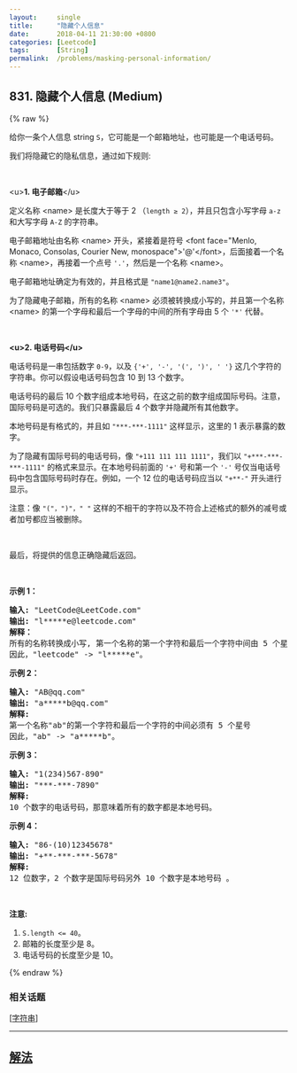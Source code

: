 ```yaml
---
layout:     single
title:      "隐藏个人信息"
date:       2018-04-11 21:30:00 +0800
categories: [Leetcode]
tags:       [String]
permalink:  /problems/masking-personal-information/
---
```


## 831. 隐藏个人信息 (Medium)

{% raw %}

<p>给你一条个人信息 string <code>S</code>，它可能是一个邮箱地址，也可能是一个电话号码。</p>

<p>我们将隐藏它的隐私信息，通过如下规则:</p>

<p>&nbsp;</p>

<p>&lt;u&gt;<strong>1. 电子邮箱</strong>&lt;/u&gt;</p>

<p>定义名称 &lt;name&gt; 是长度大于等于 2 （<code>length &ge; 2</code>），并且只包含小写字母 <code>a-z</code> 和大写字母 <code>A-Z</code> 的字符串。</p>

<p>电子邮箱地址由名称 &lt;name&gt; 开头，紧接着是符号 &lt;font face="Menlo, Monaco, Consolas, Courier New, monospace"&gt;<span style="">&#39;@&#39;</span>&lt;/font&gt;，后面接着一个名称 &lt;name&gt;，再接着一个点号 <code>&#39;.&#39;</code>，然后是一个名称 &lt;name&gt;。</p>

<p>电子邮箱地址确定为有效的，并且格式是 <code>&quot;name1@name2.name3&quot;</code>。</p>

<p>为了隐藏电子邮箱，所有的名称 &lt;name&gt; 必须被转换成小写的，并且第一个名称 &lt;name&gt; 的第一个字母和最后一个字母的中间的所有字母由 5 个 <code>&#39;*&#39;</code> 代替。</p>

<p>&nbsp;</p>

<p><strong>&lt;u&gt;2. 电话号码&lt;/u&gt;</strong></p>

<p>电话号码是一串包括数字&nbsp;<code>0-9</code>，以及 <code>{&#39;+&#39;, &#39;-&#39;, &#39;(&#39;, &#39;)&#39;, &#39;&nbsp;&#39;}</code> 这几个字符的字符串。你可以假设电话号码包含 10 到 13 个数字。</p>

<p>电话号码的最后 10 个数字组成本地号码，在这之前的数字组成国际号码。注意，国际号码是可选的。我们只暴露最后 4 个数字并隐藏所有其他数字。</p>

<p>本地号码是有格式的，并且如 <code>&quot;***-***-1111&quot;</code> 这样显示，这里的 1 表示暴露的数字。</p>

<p>为了隐藏有国际号码的电话号码，像&nbsp;<code>&quot;+111 111 111 1111&quot;</code>，我们以 <code>&quot;+***-***-***-1111&quot;</code> 的格式来显示。在本地号码前面的 <code>&#39;+&#39;</code> 号和第一个 <code>&#39;-&#39;</code> 号仅当电话号码中包含国际号码时存在。例如，一个 12 位的电话号码应当以 <code>&quot;+**-&quot;</code> 开头进行显示。</p>

<p>注意：像 <code>&quot;(&quot;，&quot;)&quot;，&quot; &quot;</code> 这样的不相干的字符以及不符合上述格式的额外的减号或者加号都应当被删除。</p>

<p>&nbsp;</p>

<p>最后，将提供的信息正确隐藏后返回。</p>

<p>&nbsp;</p>

<p><strong>示例 1：</strong></p>

<pre><strong>输入: </strong>&quot;LeetCode@LeetCode.com&quot;
<strong>输出: </strong>&quot;l*****e@leetcode.com&quot;
<strong>解释： 
</strong>所有的名称转换成小写, 第一个名称的第一个字符和最后一个字符中间由 5 个星号代替。
因此，&quot;leetcode&quot; -&gt; &quot;l*****e&quot;。
</pre>

<p><strong>示例 2：</strong></p>

<pre><strong>输入: </strong>&quot;AB@qq.com&quot;
<strong>输出: </strong>&quot;a*****b@qq.com&quot;
<strong>解释:&nbsp;
</strong>第一个名称&quot;ab&quot;的第一个字符和最后一个字符的中间必须有 5 个星号
因此，&quot;ab&quot; -&gt; &quot;a*****b&quot;。
</pre>

<p><strong>示例 3：</strong></p>

<pre><strong>输入: </strong>&quot;1(234)567-890&quot;
<strong>输出: </strong>&quot;***-***-7890&quot;
<strong>解释:</strong>&nbsp;
10 个数字的电话号码，那意味着所有的数字都是本地号码。
</pre>

<p><strong>示例 4：</strong></p>

<pre><strong>输入: </strong>&quot;86-(10)12345678&quot;
<strong>输出: </strong>&quot;+**-***-***-5678&quot;
<strong>解释:</strong>&nbsp;
12 位数字，2 个数字是国际号码另外 10 个数字是本地号码 。
</pre>

<p>&nbsp;</p>

<p><strong>注意:</strong></p>

<ol>
	<li><code>S.length&nbsp;&lt;=&nbsp;40</code>。</li>
	<li>邮箱的长度至少是 8。</li>
	<li>电话号码的长度至少是 10。</li>
</ol>

{% endraw %}

### 相关话题
  [[字符串](https://github.com/openset/leetcode/tree/master/tag/string/README.md)]

---

## [解法](https://github.com/openset/leetcode/tree/master/problems/masking-personal-information)

